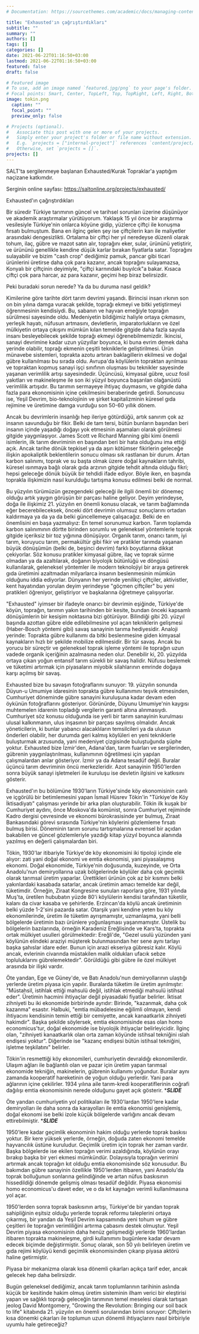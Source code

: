 ```yaml
---
# Documentation: https://sourcethemes.com/academic/docs/managing-content/

title: "Exhausted'ın çağrıştırdıkları"
subtitle: ""
summary: ""
authors: []
tags: []
categories: []
date: 2021-06-22T01:16:50+03:00
lastmod: 2021-06-22T01:16:50+03:00
featured: false
draft: false

# Featured image
# To use, add an image named `featured.jpg/png` to your page's folder.
# Focal points: Smart, Center, TopLeft, Top, TopRight, Left, Right, BottomLeft, Bottom, BottomRight.
image: tokin.png
  caption: ""
  focal_point: ""
  preview_only: false

# Projects (optional).
#   Associate this post with one or more of your projects.
#   Simply enter your project's folder or file name without extension.
#   E.g. `projects = ["internal-project"]` references `content/project/deep-learning/index.md`.
#   Otherwise, set `projects = []`.
projects: []
---
```


SALT'ta sergilenmeye başlanan Exhausted/Kurak Topraklar'a yaptığım naçizane katkımdır. 

Serginin online sayfası: https://saltonline.org/projects/exhausted/

Exhausted'ın çağrıştırdıkları
 
Bir süredir Türkiye tarımının güncel ve tarihsel sorunları üzerine düşünüyor ve akademik araştırmalar yürütüyorum. Yaklaşık 15 yıl önce bir araştırma vesilesiyle Türkiye'nin onlarca köyüne gidip, yüzlerce çiftçi ile konuşma fırsatı bulmuştum. Bana en ilginç gelen şey ise çiftçilerin karı ile maliyetler arasındaki dengesizlikti. Ortalama bir çiftçi her yıl neredeyse düzenli olarak tohum, ilaç, gübre ve mazot satın alır, toprağını eker, sular, ürününü yetiştirir, ve ürününü genellikle kendine düşük karlar bırakan fiyatlarla satar. Toprağını sulayabilir ve bizim "cash crop" dediğimiz pamuk, pancar gibi ticari ürünlerini üretirse daha çok para kazanır, ancak toprağını sulayamazsa, Konyalı bir çiftçinin deyimiyle, "çiftçi karnındaki buyılcık"a bakar. Kısaca çiftçi çok para harcar, az para kazanır, geçimi hep biraz belirsizdir. 
 
Peki buradaki sorun nerede? Ya da bu duruma nasıl geldik?	
 
Kimilerine göre tarihte dört tarım devrimi yaşandı. Birincisi insan ırkının son on bin yılına damga vuracak şekilde, toprağı ekmeyi ve bitki yetiştirmeyi öğrenmesinin kendisiydi. Bu, sabanın ve hayvan emeğiyle toprağın sürülmesi sayesinde oldu. Medeniyetin bildiğimiz haliyle ortaya çıkmasını, yerleşik hayatı, nüfusun artmasını, devletlerin, imparatorlukların ve özel mülkiyetin ortaya çıkışını mümkün kılan temelde gitgide daha fazla sayıda insanı besleyebilecek şekilde toprağı ekmeyi öğrenebilmemizdir. İkincisi, sanayi devrimine kadar uzun yüzyıllar boyunca, ki buna evrim demek daha yerinde olabilir, toprağı ekmenin çeşitli tekniklerle geliştirilmesi. Ürün münavebe sistemleri, toprakta azotu artıran baklagillerin ekilmesi ve doğal gübre kullanılması bu sırada oldu. Avrupa'da köylülerin topraktan ayrılması ve topraktan kopmuş sanayi işçi sınıfının oluşması bu teknikler sayesinde yaşanan verimlilik artışı sayesindedir. Üçüncüsü, kimyasal gübre, ucuz fosil yakıtları ve makineleşme ile son iki yüzyıl boyunca başarılan olağanüstü verimlilik artışıdır. Bu tarımın sermayeye ihtiyaç duymasını, ve gitgide daha fazla para ekonomisinin içine çekilmesini beraberinde getirdi. Sonuncusu ise, Yeşil Devrim, bio-teknolojinin ve şirket kapitalizminin küresel gıda rejimine ve üretimine damga vurduğu son 50-60 yıllık dönem.
 
Ancak bu devrimlerin insanlığı hep ileriye götürdüğü, artık sanırım çok az insanın savunduğu bir fikir. Belki de tam tersi, bütün bunların başından beri insanın içinde yaşadığı doğayı yok etmesinin aşamaları olarak görülmesi gitgide yaygınlaşıyor. James Scott ve Richard Manning gibi kimi önemli isimlerin, ilk tarım devriminin en başından beri bir hata olduğunu ima ettiği açık. Ancak tarihe dönük tepkisel ya da aşırı kötümser fikirlerin geleceğe ilişkin apokaliptik beklentilerin sonucu olması sık rastlanan bir durum. Artan karbon salınımı, toprak ve su başta olmak üzere doğal kaynakların tahribi, küresel ısınmaya  bağlı olarak gıda arzının gitgide tehdit altında olduğu fikri; hepsi geleceğe dönük büyük bir tehdidi ifade ediyor. Böyle iken, en başında toprakla ilişkimizin nasıl kurulduğu tartışma konusu edilmesi belki de normal.
 
Bu yüzyılın türümüzün gezegendeki geleceği ile ilgili önemli bir dönemeç olduğu artık yaygın görüşün bir parçası haline geliyor. Deyim yerindeyse, doğa ile ilişkimiz 21. yüzyılın en önemli konusu olacak, ve tarım bağlamında eğer becerebileceksek, önceki dört devrimin olumsuz sonuçlarını ortadan kaldırmaya ya da ya da belki güncellemeye çalışacağız. Belki de en önemlisini en başa yazmalıyız: En temel sorunumuz karbon. Tarım toplamda karbon salınımının dörtte birinden sorumlu ve geleneksel yöntemlerle toprak gitgide içeriksiz bir toz yığınına dönüşüyor. Organik tarım, onarıcı tarım, iyi tarım, koruyucu tarım, permakültür gibi fikir ve pratikler tarımda yaşanan büyük dönüşümün (belki de, beşinci devrim) farklı boyutlarına dikkat çekiyorlar. Söz konusu pratikler kimyasal gübre, ilaç ve toprak sürme olmadan ya da azaltılarak, doğanın biyolojik bütünlüğü ve döngüsü kullanılarak, geleneksel yöntemler ile modern teknolojiyi bir araya getirerek gıda üretimini azaltmadan milyarlarca insanın beslenmesinin mümkün olduğunu iddia ediyorlar. Dünyanın her yerinde yenilikçi çiftçiler, aktivistler, kent hayatından yorulan deyim yerindeyse "göçmen çiftçiler" bu yeni pratikleri öğreniyor, geliştiriyor ve başkalarına öğretmeye çalışıyorlar.
 
"Exhausted" iyimser bir ifadeyle onarıcı bir devrimin eşiğinde, Türkiye'de köyün, toprağın, tarımın yakın tarihinden bir kesite, bundan önceki kapsamlı dönüşümlerin bir kesişim noktasına bizi götürüyor. Bilindiği gibi 20. yüzyıl başında azottan gübre elde edilebilmesine yol açan tekniklerin gelişmesi (Haber-Bosch yöntemi gibi) savaş sanayinin tarıma hediyesidir. Analoji yerinde: Toprakta gübre kullanımı da bitki beslenmesine giden kimyasal kaynakların hızlı bir şekilde mobilize edilmesidir. Bir tür savaş. Ancak bu yorucu bir süreçtir ve geleneksel toprak işleme yöntemi ile toprağın uzun vadede organik içeriğinin azalmasına neden olur. Denebilir ki, 20. yüzyılda ortaya çıkan yoğun entansif tarım sürekli bir savaş halidir. Nüfusu beslemek ve tüketimi artırmak için piyasaların miyobik silahlarının emrinde doğaya karşı açılmış bir savaş.
 
Exhausted bize bu savaşın fotoğraflarını sunuyor: 19. yüzyılın sonunda Düyun-u Umumiye idaresinin toprakta gübre kullanımını teşvik etmesinden, Cumhuriyet döneminde gübre sanayini kuruluşuna kadar devam eden öykünün fotoğraflarını gösteriyor. Görünürde, Düyunu Umumiye'nin kaygısı muhtemelen idarenin topladığı vergilerin garanti altına alınmasıydı. Cumhuriyet söz konusu olduğunda ise yerli bir tarım sanayinin kurulması ulusal kalkınmanın, ulus inşasının bir parçası sayılmış olmalıdır. Ancak yöneticilerin, ki bunlar yabancı alacaklıların temsilcileri ya da ulusun önderleri olabilir, her durumda geri kalmış köylüleri en yeni tekniklerle buluşturmak arzusunda, yani medeniyet çizgisinde buluştuğunda şüphe yoktur. Exhausted bize İzmir'den, Adana'dan, tarım fuarları ve sergilerinden, gübrenin yaygınlaştırılması, kullanımının öğretilmesi için yapılan çalışmalardan anlar gösteriyor. İzmir ya da Adana tesadüf değil. Buralar üçüncü tarım devriminin öncü merkezleridir. Azot sanayinin 1950'lerden sonra büyük sanayi işletmeleri ile kuruluşu ise devletin ilgisini ve katkısını gösterir.  
 
Exhausted'ın bu bölümüne 1930'ların Türkiye'sinde köy ekonomisinin canlı ve içgörülü bir betimlemesini yapan İsmail Hüsrev Tökin'in "Türkiye'de Köy İktisadiyatı" çalışması yerinde bir arka plan oluşturabilir. Tökin ilk kuşak bir Cumhuriyet aydını, önce Moskova'da komünist, sonra Cumhuriyet rejiminde Kadro dergisi çevresinde ve ekonomi bürokrasisinde yer bulmuş, Ziraat Bankasındaki görevi sırasında Türkiye'nin köylerini gözlemleme fırsatı bulmuş birisi. Döneminin tarım sorunu tartışmalarına evrensel bir açıdan bakabilen ve güncel gözlemleriyle yazdığı kitap yüzyıl boyunca alanında yazılmış en değerli çalışmalardan biri. 
 
Tökin, 1930'lar itibariyle Türkiye'de köy ekonomisini iki tipoloji içinde ele alıyor: zati yani doğal ekonomi ve emtia ekonomisi, yani piyasalaşmış ekonomi. Doğal ekonomide, Türkiye'nin doğusunda, kuzeyinde, ve Orta Anadolu'nun demiryollarına uzak bölgelerinde köylüler daha çok geçimlik olarak tarımsal üretim yaparlar. Ürettikleri ürünün çok az bir kısmını belki yakınlardaki kasabada satarlar, ancak üretimin amacı temelde kar değil, tüketimdir. Örneğin, Ziraat Kongresine sunulan raporlara göre, 1931 yılında Muş'ta, üretilen hububatın yüzde 80'i köylülerin kendisi tarafından tüketilir, kalanı da civar kasaba ve şehirlerde. Erzincan'da köylü ancak üretiminin belki yüzde 1-2'sini pazarda satar. Otarşik yani kendine yeten bu köy ekonomilerinde, üretim ile tüketim ayrışmamıştır, uzmanlaşma, yani belli bölgelerde üretimin bazı ürünlere yoğunlaşması yaşanmamıştır. Üstelik bu bölgelerin bazılarında, örneğin Karadeniz Ereğlisinde ve Kars'ta, toprakta ortak mülkiyet usulleri görülmektedir: Ereğli'de, "Gezel usulü yüzünden yani köylünün elindeki araziyi müşterek bulunmasından her sene aynı tarlayı başka şahıslar idare eder. Bunun için arazi ekseriya gübresiz kalır. Köylü ancak, evlerinin civarında müstakilen malik oldukları ufacık sebze topluluklarını gübrelemektedir". Görüldüğü gibi gübre ile özel mülkiyet arasında bir ilişki vardır. 
 
Öte yandan, Ege ve Güney'de, ve Batı Anadolu'nun demiryollarının ulaştığı yerlerde üretim piyasa için yapılır. Buralarda tüketim ile üretim ayrılmıştır: "Müstahsil, istihlak ettiği mahsulü değil, istihlak etmediği mahsulü istihsal eder". Üretimin hacmini ihtiyaçlar değil piyasadaki fiyatlar belirler. İktisat zihniyeti bu iki ekonomide birbirinde ayrıdır: Birinde, "kazanmak, daha çok kazanma" esastır. Halbuki, "emtia mübadelesine eğilimli olmayan, kendi ihtiyacını kendisinin temin ettiği bir cemiyette, ancak kanaatkarlık zihniyeti hakimdir". Başka şekilde söylersek, emtia ekonomisinde esas olan homo economicus'tur, doğal ekonomide ise biyolojik ihtiyaçlar belirleyicidir. İlginç olan,  "zihniyeti kanaatkarlık olan orta zaman köyünde istihsal tekniğini ıslah endişesi yoktur". Diğerinde ise "kazanç endişesi bütün istihsal tekniğini, işletme teşkilatını" belirler.
 
Tökin'in resmettiği köy ekonomileri, cumhuriyetin devraldığı ekonomilerdir. Ulaşım ağları ile bağlantılı olan ve pazar için üretim yapan tarımsal ekonomide tekniğin, makinelerin, gübrenin kullanımı yoğundur. Buralar aynı zamanda kooperatif hareketinin de yoğun olduğu yerlerdir. Yani para ağlarının içine çekilirler.  1934 yılına aile tarım-kredi kooperatiflerinin coğrafi dağılışı emtia ekonomisinin nerede olduğunu gayet açık gösterir. ****SLIDE***
 
Öte yandan cumhuriyetin yol politikaları ile 1930'lardan 1950'lere kadar demiryolları ile daha sonra da karayolları ile emtia ekonomisi genişlemiş, doğal ekonomi ise belki izole küçük bölgelerde varlığını ancak devam ettirebilmiştir. ****SLIDE***
 
1950'lere kadar geçimlik ekonominin hakim olduğu yerlerde toprak baskısı yoktur. Bir kere yüksek yerlerde, örneğin, doğuda zaten ekonomi temelde hayvancılık üstüne kuruludur. Geçimlik üretim için toprak her zaman vardır. Başka bölgelerde ise ekilen toprağın verimi azaldığında, köylünün orayı bırakıp başka bir yeri ekmesi mümkündür. Dolayısıyla toprağın verimini artırmak ancak toprağın kıt olduğu emtia ekonomisinde söz konusudur. Bu bakımdan gübre sanayinin özellikle 1950'lerden itibaren, yani Anadolu'da toprak bolluğunun sonlarına gelindiğinde ve artan nüfus baskısının hissedildiği dönemde gelişmiş olması tesadüf değildir. Piyasa ekonomisi homo economicus'u davet eder, ve o da kıt kaynağın verimli kullanılmasına yol açar.
 
1950'lerden sonra toprak baskısının artışı, Türkiye'de bir yandan toprak sahipliğinin eşitsiz olduğu yerlerde toprak reformu taleplerini ortaya çıkarmış, bir yandan da Yeşil Devrim kapsamında yeni tohum ve gübre çeşitleri ile toprağın verimliliğini artırma çabasını destek olmuştur. Yeşil Devrim piyasa ekonomisinin daha henüz gelişmediği yerlerde 1960'lardan itibaren toprakta makineleşme, girdi kullanımını bugünlere kadar devam edecek biçimde değiştirmiştir. Sonuç olarak, son 50 yılı belirleyen üretim ve gıda rejimi köylüyü kendi geçimlik ekonomisinden çıkarıp piyasa aktörü haline getirmiştir. 

Piyasa bir mekanizma olarak kısa dönemli çıkarları açıkça tarif eder, ancak gelecek hep daha belirsizdir.
 
Bugün geleneksel dediğimiz, ancak tarım toplumlarının tarihinin aslında küçük bir kesitinde hakim olmuş üretim sisteminin ilham verici bir eleştirisi yapan ve sağlıklı toprağı geleceğin tarımının temel meselesi olarak tartışan jeolog David Montgomery, "Growing the Revolution: Bringing our soil back to life" kitabında 21. yüzyılın en önemli sorularından birini soruyor: Çiftçilerin kısa dönemki çıkarları ile toplumun uzun dönemli ihtiyaçlarını nasıl birbiriyle uyumlu hale getireceğiz? 





